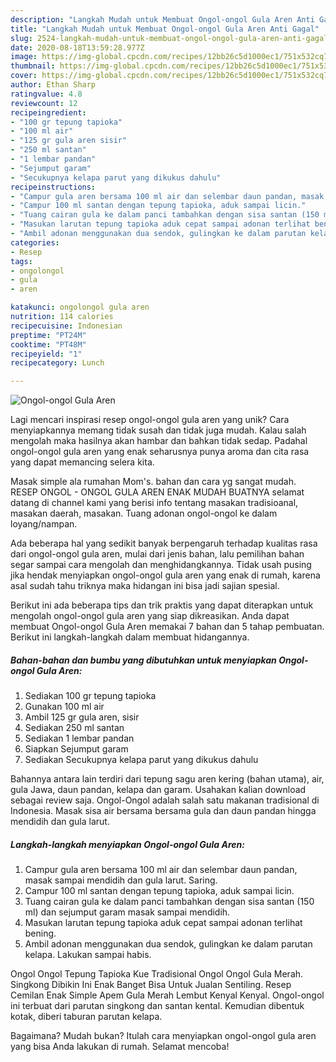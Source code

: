 ```yaml
---
description: "Langkah Mudah untuk Membuat Ongol-ongol Gula Aren Anti Gagal"
title: "Langkah Mudah untuk Membuat Ongol-ongol Gula Aren Anti Gagal"
slug: 2524-langkah-mudah-untuk-membuat-ongol-ongol-gula-aren-anti-gagal
date: 2020-08-18T13:59:28.977Z
image: https://img-global.cpcdn.com/recipes/12bb26c5d1000ec1/751x532cq70/ongol-ongol-gula-aren-foto-resep-utama.jpg
thumbnail: https://img-global.cpcdn.com/recipes/12bb26c5d1000ec1/751x532cq70/ongol-ongol-gula-aren-foto-resep-utama.jpg
cover: https://img-global.cpcdn.com/recipes/12bb26c5d1000ec1/751x532cq70/ongol-ongol-gula-aren-foto-resep-utama.jpg
author: Ethan Sharp
ratingvalue: 4.8
reviewcount: 12
recipeingredient:
- "100 gr tepung tapioka"
- "100 ml air"
- "125 gr gula aren sisir"
- "250 ml santan"
- "1 lembar pandan"
- "Sejumput garam"
- "Secukupnya kelapa parut yang dikukus dahulu"
recipeinstructions:
- "Campur gula aren bersama 100 ml air dan selembar daun pandan, masak sampai mendidih dan gula larut. Saring."
- "Campur 100 ml santan dengan tepung tapioka, aduk sampai licin."
- "Tuang cairan gula ke dalam panci tambahkan dengan sisa santan (150 ml) dan sejumput garam masak sampai mendidih."
- "Masukan larutan tepung tapioka aduk cepat sampai adonan terlihat bening."
- "Ambil adonan menggunakan dua sendok, gulingkan ke dalam parutan kelapa. Lakukan sampai habis."
categories:
- Resep
tags:
- ongolongol
- gula
- aren

katakunci: ongolongol gula aren 
nutrition: 114 calories
recipecuisine: Indonesian
preptime: "PT24M"
cooktime: "PT48M"
recipeyield: "1"
recipecategory: Lunch

---
```



![Ongol-ongol Gula Aren](https://img-global.cpcdn.com/recipes/12bb26c5d1000ec1/751x532cq70/ongol-ongol-gula-aren-foto-resep-utama.jpg)

Lagi mencari inspirasi resep ongol-ongol gula aren yang unik? Cara menyiapkannya memang tidak susah dan tidak juga mudah. Kalau salah mengolah maka hasilnya akan hambar dan bahkan tidak sedap. Padahal ongol-ongol gula aren yang enak seharusnya punya aroma dan cita rasa yang dapat memancing selera kita.

Masak simple ala rumahan Mom&#39;s. bahan dan cara yg sangat mudah. RESEP ONGOL - ONGOL GULA AREN ENAK MUDAH BUATNYA selamat datang di channel kami yang berisi info tentang masakan tradisioanal, masakan daerah, masakan. Tuang adonan ongol-ongol ke dalam loyang/nampan.

Ada beberapa hal yang sedikit banyak berpengaruh terhadap kualitas rasa dari ongol-ongol gula aren, mulai dari jenis bahan, lalu pemilihan bahan segar sampai cara mengolah dan menghidangkannya. Tidak usah pusing jika hendak menyiapkan ongol-ongol gula aren yang enak di rumah, karena asal sudah tahu triknya maka hidangan ini bisa jadi sajian spesial.


Berikut ini ada beberapa tips dan trik praktis yang dapat diterapkan untuk mengolah ongol-ongol gula aren yang siap dikreasikan. Anda dapat membuat Ongol-ongol Gula Aren memakai 7 bahan dan 5 tahap pembuatan. Berikut ini langkah-langkah dalam membuat hidangannya.

<!--inarticleads1-->

##### Bahan-bahan dan bumbu yang dibutuhkan untuk menyiapkan Ongol-ongol Gula Aren:

1. Sediakan 100 gr tepung tapioka
1. Gunakan 100 ml air
1. Ambil 125 gr gula aren, sisir
1. Sediakan 250 ml santan
1. Sediakan 1 lembar pandan
1. Siapkan Sejumput garam
1. Sediakan Secukupnya kelapa parut yang dikukus dahulu


Bahannya antara lain terdiri dari tepung sagu aren kering (bahan utama), air, gula Jawa, daun pandan, kelapa dan garam. Usahakan kalian download sebagai review saja. Ongol-Ongol adalah salah satu makanan tradisional di Indonesia. Masak sisa air bersama bersama gula dan daun pandan hingga mendidih dan gula larut. 

<!--inarticleads2-->

##### Langkah-langkah menyiapkan Ongol-ongol Gula Aren:

1. Campur gula aren bersama 100 ml air dan selembar daun pandan, masak sampai mendidih dan gula larut. Saring.
1. Campur 100 ml santan dengan tepung tapioka, aduk sampai licin.
1. Tuang cairan gula ke dalam panci tambahkan dengan sisa santan (150 ml) dan sejumput garam masak sampai mendidih.
1. Masukan larutan tepung tapioka aduk cepat sampai adonan terlihat bening.
1. Ambil adonan menggunakan dua sendok, gulingkan ke dalam parutan kelapa. Lakukan sampai habis.


Ongol Ongol Tepung Tapioka Kue Tradisional Ongol Ongol Gula Merah. Singkong Dibikin Ini Enak Banget Bisa Untuk Jualan Sentiling. Resep Cemilan Enak Simple Apem Gula Merah Lembut Kenyal Kenyal. Ongol-ongol ini terbuat dari parutan singkong dan santan kental. Kemudian dibentuk kotak, diberi taburan parutan kelapa. 

Bagaimana? Mudah bukan? Itulah cara menyiapkan ongol-ongol gula aren yang bisa Anda lakukan di rumah. Selamat mencoba!
